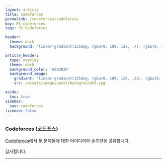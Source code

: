 ```yaml
---
layout: article
title: Codeforces 
permalink: /codeforces/codeforces
key: PS-codeforces
tags: PS Codeforces

header:
  theme: dark
  background: 'linear-gradient(135deg, rgba(0, 189, 128, .7), rgba(0, 128, 255, .8))'

article_header:
  type: overlay
  theme: dark
  background_color: '#203028'
  background_image:
    gradient: 'linear-gradient(135deg, rgba(0, 189, 128, .25), rgba(0, 128, 255, .3))'
    src: /assets/images/post/background43.jpg

aside:
  toc: true
sidebar:
  nav: codeforces
license: false
---
```


### Codeforces (코드포스)
<!--more-->

[Codeforces](https://codeforces.com)에서 푼 문제들에 대한 아이디어와 솔루션을 공유합니다.

감사합니다.

---

